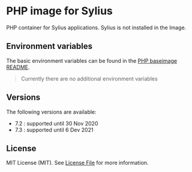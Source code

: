PHP image for Sylius
=====================

PHP container for Sylius applications. Sylius is not installed in the Image.

Environment variables
---------------------

The basic environment variables can be found in the [PHP baseimage
README](https://github.com/dockerwest/php/blob/master/README.md).

> Currently there are no additional environment variables

Versions
--------

The following versions are available:
- 7.2 : supported until 30 Nov 2020
- 7.3 : supported until 6 Dev 2021

License
-------

MIT License (MIT). See [License File](LICENSE.md) for more information.
